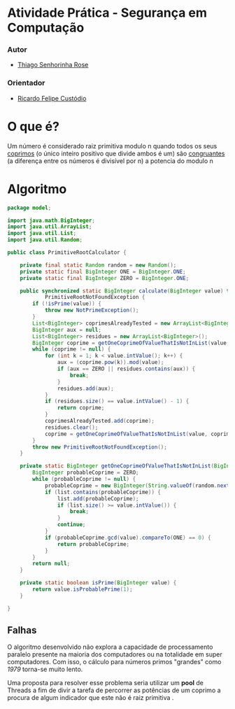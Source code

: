# Atividade Prática - Segurança em Computação

### Autor

* [Thiago Senhorinha Rose](https://github.com/thisenrose)


### Orientador

* [Ricardo Felipe Custódio](http://www.labsec.ufsc.br/)

# O que é?

Um número é considerado raiz primitiva modulo n quando todos os seus [coprimos](http://en.wikipedia.org/wiki/Coprime_integers) (o único inteiro positivo que divide ambos é um)
são [congruantes](http://en.wikipedia.org/wiki/Modular_arithmetic#Congruence_relation) (a diferença entre os números é divisível por n) a potencia do modulo n

# Algoritmo

```java
package model;

import java.math.BigInteger;
import java.util.ArrayList;
import java.util.List;
import java.util.Random;

public class PrimitiveRootCalculator {

	private final static Random random = new Random();
	private static final BigInteger ONE = BigInteger.ONE;
	private static final BigInteger ZERO = BigInteger.ONE;

	public synchronized static BigInteger calculate(BigInteger value) throws NotPrimeException,
			PrimitiveRootNotFoundException {
		if (!isPrime(value)) {
			throw new NotPrimeException();
		}
		List<BigInteger> coprimesAlreadyTested = new ArrayList<BigInteger>();
		BigInteger aux = null;
		List<BigInteger> residues = new ArrayList<BigInteger>();
		BigInteger coprime = getOneCoprimeOfValueThatIsNotInList(value, coprimesAlreadyTested);
		while (coprime != null) {
			for (int k = 1; k < value.intValue(); k++) {
				aux = (coprime.pow(k)).mod(value);
				if (aux == ZERO || residues.contains(aux)) {
					break;
				}
				residues.add(aux);
			}
			if (residues.size() == value.intValue() - 1) {
				return coprime;
			}
			coprimesAlreadyTested.add(coprime);
			residues.clear();
			coprime = getOneCoprimeOfValueThatIsNotInList(value, coprimesAlreadyTested);
		}
		throw new PrimitiveRootNotFoundException();
	}

	private static BigInteger getOneCoprimeOfValueThatIsNotInList(BigInteger value, List<BigInteger> list) {
		BigInteger probableCoprime = ZERO;
		while (probableCoprime != null) {
			probableCoprime = new BigInteger(String.valueOf(random.nextInt(value.intValue())));
			if (list.contains(probableCoprime)) {
				list.add(probableCoprime);
				if (list.size() >= value.intValue()) {
					break;
				}
				continue;
			}
			if (probableCoprime.gcd(value).compareTo(ONE) == 0) {
				return probableCoprime;
			}
		}
		return null;
	}

	private static boolean isPrime(BigInteger value) {
		return value.isProbablePrime(1);
	}

}

```

## Falhas

O algoritmo desenvolvido não explora a capacidade de processamento paralelo presente na maioria dos computadores ou na totalidade em super computadores. Com isso, o cálculo para números primos "grandes" como *1979* torna-se muito lento.

Uma proposta para resolver esse problema seria utilizar um **pool** de Threads a fim de divir a tarefa de percorrer as potências de um coprimo a procura de algum indicador que este não é raiz primitiva .